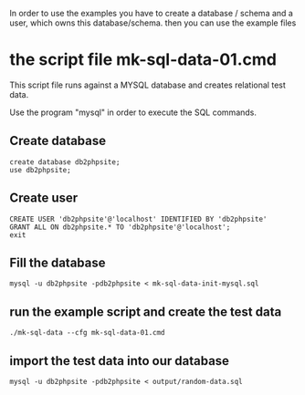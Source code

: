 In order to use the examples you have to create a database / schema and a user, which owns this database/schema. then you can use the example files

# the script file mk-sql-data-01.cmd

This script file runs against a MYSQL database and creates relational test data. 

Use the program "mysql" in order to execute the SQL commands.

## Create database
```
create database db2phpsite;
use db2phpsite;
```

## Create user
```
CREATE USER 'db2phpsite'@'localhost' IDENTIFIED BY 'db2phpsite'
GRANT ALL ON db2phpsite.* TO 'db2phpsite'@'localhost';
exit
```

## Fill the database
```
mysql -u db2phpsite -pdb2phpsite < mk-sql-data-init-mysql.sql
```

## run the example script and create the test data
```
./mk-sql-data --cfg mk-sql-data-01.cmd
```

## import the test data into our database
```
mysql -u db2phpsite -pdb2phpsite < output/random-data.sql
```






